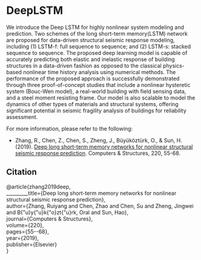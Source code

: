 # DeepLSTM
We introduce the Deep LSTM for highly nonlinear system modeling and prediction. Two schemes of the long short-term memory(LSTM) network are proposed for data-driven structural seismic response modeling, including (1) LSTM-f: full sequence to sequence; and (2) LSTM-s: stacked sequence to sequence. The proposed deep learning model is capable of accurately predicting both elastic and inelastic response of building structures in a data-driven fashion as opposed to the classical physics-based nonlinear time history analysis using numerical methods. The performance of the proposed approach is successfully demonstrated through three proof-of-concept studies that include a nonlinear hysteretic system (Bouc-Wen model), a real-world building with field sensing data, and a steel moment resisting frame. Our model is also scalable to model the dynamics of other types of materials and structural systems, offering significant potential in seismic fragility analysis of buildings for reliability assessment.

For more information, please refer to the following:
* Zhang, R., Chen, Z., Chen, S., Zheng, J., Büyüköztürk, O., & Sun, H. (2019). [Deep long short-term memory networks for nonlinear structural seismic response prediction](https://doi.org/10.1016/j.compstruc.2019.05.006). Computers & Structures, 220, 55-68.

## Citation
@article{zhang2019deep,  
_________title={Deep long short-term memory networks for nonlinear structural seismic response prediction},  
         author={Zhang, Ruiyang and Chen, Zhao and Chen, Su and Zheng, Jingwei and B{\"u}y{\"u}k{\"o}zt{\"u}rk, Oral and Sun, Hao},  
         journal={Computers \& Structures},  
         volume={220},  
         pages={55--68},  
         year={2019},  
         publisher={Elsevier}  
         }
